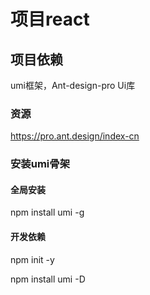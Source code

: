 # 项目react

## 项目依赖

umi框架，Ant-design-pro Ui库

### 资源

<https://pro.ant.design/index-cn>

### 安装umi骨架

#### 全局安装

npm install umi -g

 

#### 开发依赖

npm init -y

 

npm install umi -D

